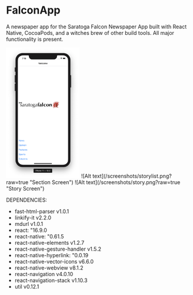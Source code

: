# FalconApp

A newspaper app for the Saratoga Falcon Newspaper App built with React Native, CocoaPods, and a witches brew of other build tools. All major functionality is present. 

<img src="/screenshots/homescreen.png?raw=true" alt="Home Screen" width="200"/>
![Alt text](/screenshots/storylist.png?raw=true "Section Screen")
![Alt text](/screenshots/story.png?raw=true "Story Screen")

DEPENDENCIES: 
  - fast-html-parser v1.0.1
  - linkify-it v2.2.0
  - mdurl v1.0.1
  - react: "16.9.0
  - react-native: "0.61.5
  - react-native-elements v1.2.7
  - react-native-gesture-handler v1.5.2
  - react-native-hyperlink: "0.0.19
  - react-native-vector-icons v6.6.0
  - react-native-webview v8.1.2
  - react-navigation v4.0.10
  - react-navigation-stack v1.10.3
  - util v0.12.1
